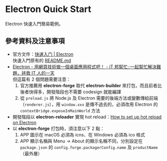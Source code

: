 # Electron Quick Start

Electron 快速入門簡易範例。

## 參考資料及注意事項
* 官方文件：[快速入门 | Electron](https://www.electronjs.org/zh/docs/latest/tutorial/quick-start)  
  快速入門原有的 [README.md](README.old.md)
* [Electron - 用網頁技術做一個桌面應用程式吧！ - iT 邦幫忙::一起幫忙解決難題，拯救 IT 人的一天](https://ithelp.ithome.com.tw/articles/10254357)  
  但這篇有 2 個問題需要注意：
  1. 官方推薦用 **electron-forge** 取代 **electron-builder** 來打包，而且前者比後者快得多，開發階段也不需要 codesign 就能編譯
  2. 從 `preload.js` 將 Node.js 及 Electron 需要的後端方法或變數傳給前端（`renderer.js`），用 `window.xxx` 是傳不過去的，必須改用 Electron 的 `contextBridge.exposeInMainWorld` 方法
* 開發階段以 **electron-reloader** 實現 hot reload：[How to set up hot reload on Electron](https://flaviocopes.com/electron-hot-reload/)
* 以 **electron-forge** 打包時，須注意以下 2 點：
  1. APP 圖示在 macOS 必須為 icns、在 Windows 必須為 ico 格式
  2. APP 顯示名稱與 Menu -> About 的顯示名稱不同，分別設定在 `package.json` 的 `config.forge.packagerConfig.name` 及 `productName`（最外層）

